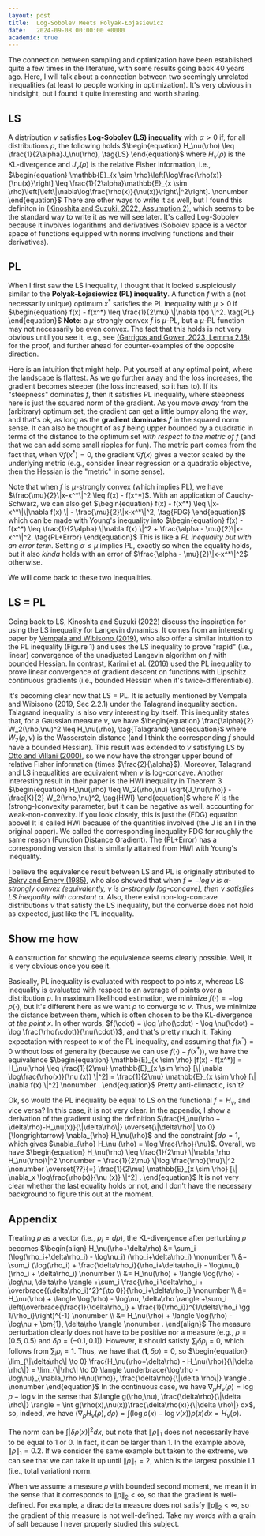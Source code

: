 ```yaml
---
layout: post
title:  Log-Sobolev Meets Polyak-Łojasiewicz
date:   2024-09-08 00:00:00 +0000
academic: true
---
```


The connection between sampling and optimization have been established quite a few times in the literature, with some results going back 40 years ago. Here, I will talk about a connection between two seemingly unrelated inequalities (at least to people working in optimization). It's very obvious in hindsight, but I found it quite interesting and worth sharing.

## LS
A distribution $\nu$ satisfies **Log-Sobolev (LS) inequality** with $\alpha > 0$ if, for all distributions $\rho$, the following holds
$\begin{equation}
    H_\nu(\rho) \leq \frac{1}{2\alpha}J_\nu(\rho),
    \tag{LS}
\end{equation}$
where $H_\nu(\rho)$ is the KL-divergence and $J_\nu(\rho)$ is the relative Fisher information, i.e.,
$\begin{equation}
    \mathbb{E}_{x \sim \rho}\left[\log\frac{\rho(x)}{\nu(x)}\right]
    \leq
    \frac{1}{2\alpha}\mathbb{E}_{x \sim \rho}\left[\left\|\nabla\log\frac{\rho(x)}{\nu(x)}\right\|^2\right].
    \nonumber
\end{equation}$
There are other ways to write it as well, but I found this definiton in
[(Kinoshita and Suzuki, 2022, Assumption 2)](https://proceedings.neurips.cc/paper_files/paper/2022/hash/78e839f96568985d18463044a064ea0f-Abstract-Conference.html), which seems to be the standard way to write it as we will see later.
It's called Log-Sobolev because it involves logarithms and derivatives (Sobolev space is a vector space of functions equipped with norms involving functions and their derivatives).

## PL
When I first saw the LS inequality, I thought that it looked suspiciously similar to the **Polyak-Łojasiewicz (PL) inequality**. A function $f$ with a (not necessarily unique) optimum $x^*$ satisfies the PL inequality with $\mu > 0$ if
$\begin{equation}
     f(x) - f(x^*) \leq \frac{1}{2\mu} \|\nabla f(x) \|^2.
     \tag{PL}
\end{equation}$
**Note**: a $\mu$-strongly convex $f$ is $\mu$-PL, but a $\mu$-PL function may not necessarily be even convex.
The fact that this holds is not very obvious until you see it, e.g., see [(Garrigos and Gower, 2023, Lemma 2.18)](https://gowerrobert.github.io/pdf/M2_statistique_optimisation/grad_conv.pdf) for the proof, and further ahead for counter-examples of the opposite direction.

Here is an intuition that might help.
Put yourself at any optimal point, where the landscape is flattest. As we go further away and the loss increases, the gradient becomes steeper (the loss increased, so it has to). If its "steepness" dominates $f$, then it satisfies PL inequality, where steepness here is just the squared norm of the gradient. As you move *away* from the (arbitrary) optimum set, the gradient can get a little bumpy along the way, and that's ok, as long as the **gradient dominates $f$** in the squared norm sense. It can also be thought of as $f$ being upper bounded by a quadratic in terms of the distance to the optimum set *with respect to the metric of $f$* (and that we can add some small ripples for fun). The metric part comes from the fact that, when $\nabla f (x^*) = 0$, the gradient $\nabla f(x)$ gives a vector scaled by the underlying metric (e.g., consider linear regression or a quadratic objective, then the Hessian is the "metric" in some sense).

Note that when $f$ is $\mu$-strongly convex (which implies PL), we have $\frac{\mu}{2}\|x-x^*\|^2 \leq f(x) - f(x^*)$.
With an application of Cauchy-Schwarz, we can also get
$\begin{equation}
    f(x) - f(x^*) \leq \|x-x^*\|\|\nabla f(x) \| - \frac{\mu}{2}\|x-x^*\|^2,
    \tag{FDG}
\end{equation}$
which can be made with Young's inequality into
$\begin{equation}
    f(x) - f(x^*) \leq \frac{1}{2\alpha} \|\nabla f(x) \|^2 + \frac{\alpha - \mu}{2}\|x-x^*\|^2.
    \tag{PL+Error}
\end{equation}$
This is like a *PL inequality but with an error term*. Setting $\alpha \leq \mu$ implies PL, exactly so when the equality holds, but it also *kinda* holds with an error of $\frac{\alpha - \mu}{2}\|x-x^*\|^2$ otherwise.

We will come back to these two inequalities.

## LS = PL
Going back to LS, Kinoshita and Suzuki (2022) discuss the inspiration for using the LS inequality for Langevin dynamics. It comes from an interesting paper by [Vempala and Wibisono (2019)](https://arxiv.org/abs/1903.08568), who also offer a similar intuition to the PL inequality (Figure 1) and uses the LS inequality to prove "rapid" (i.e., linear) convergence of the unadjusted Langevin algorithm on $f$ with bounded Hessian.
In contrast, [Karimi et al. (2016)](https://liberzon.csl.illinois.edu/teaching/Polyak-Lojasiewicz.pdf) used the PL inequality to prove linear convergence of gradient descent on functions with Lipschitz continuous gradients (i.e., bounded Hessian when it's twice-differentiable).

It's becoming clear now that LS = PL. It is actually mentioned by Vempala and Wibisono (2019, Sec 2.2.1) under the Talagrand inequality section. Talagrand inequality is also very interesting by itself. This inequality states that, for a Gaussian measure $\nu$, we have
$\begin{equation}
    \frac{\alpha}{2} W_2(\rho,\nu)^2 \leq H_\nu(\rho),
    \tag{Talagrand}
\end{equation}$
where $W_2(\rho,\nu)$ is the Wasserstein distance (and I think the corresponding $f$ should have a bounded Hessian). This result was extended to $\nu$ satisfying LS by [Otto and Villani (2000)](https://cedricvillani.org/sites/dev/files/old_images//2012/08/014.OV-Talagrand.pdf),
so we now have the stronger upper bound of relative Fisher information (times $\frac{2}{\alpha}$). Moreover, Talagrand and LS inequalities are equivalent when $\nu$ is log-concave.
Another interesting result in their paper is the HWI inequality in Theorem 3
$\begin{equation}
    H_\nu(\rho) \leq W_2(\rho,\nu) \sqrt{J_\nu(\rho)} - \frac{K}{2} W_2(\rho,\nu)^2,
    \tag{HWI}
\end{equation}$
where $K$ is the (strong-)convexity parameter, but it can be negative as well, accounting for weak-non-convexity. If you look closely, this is just the $\text{(FDG)}$ equation above! It is called HWI because of the quantities involved (the J is an I in the original paper). We called the corresponding inequality FDG for roughly the same reason (Function Distance Gradient). The $\text{(PL+Error)}$ has a corresponding version that is similarly attained from HWI with Young's inequality.

I believe the equivalence result between LS and PL is originally attributed to [Bakry and Èmery (1985)](https://eudml.org/doc/113511), who also showed that when *$f = -\log \nu$ is $\alpha$-strongly convex (equivalently, $\nu$ is $\alpha$-strongly log-concave), then $\nu$ satisfies LS inequality with constant $\alpha$*. Also, there exist non-log-concave distributions $\nu$ that satisfy the LS inequality, but the converse does not hold as expected, just like the PL inequality.

## Show me how
A construction for showing the equivalence seems clearly possible. Well, it is very obvious once you see it.

Basically, PL inequality is evaluated with respect to points $x$, whereas LS inequality is evaluated with respect to an average of points over a distribution $\rho$.
In maximum likelihood estimation, we minimize $f(\cdot) =-\log \rho(\cdot)$, but it's different here as we want $\rho$ to converge to $\nu$. Thus, we minimize the distance between them, which is often chosen to be the KL-divergence *at the point $x$*.
In other words, $f(\cdot) = \log \rho(\cdot) - \log \nu(\cdot) = \log \frac{\rho(\cdot)}{\nu(\cdot)}$, and that's pretty much it. Taking expectation with respect to $x$ of the PL inequality, and assuming that $f(x^*)=0$ without loss of generality (because we can use $f(\cdot) - f(x^*)$), we have the equivalence
$\begin{equation}
    \mathbb{E}_{x \sim \rho} [f(x) - f(x^*)]
    = H_\nu(\rho)
    \leq \frac{1}{2\mu} \mathbb{E}_{x \sim \rho} [\| \nabla \log\frac{\rho(x)}{\nu (x)} \|^2]
    = \frac{1}{2\mu} \mathbb{E}_{x \sim \rho} [\| \nabla f(x) \|^2]
    \nonumber
    .
\end{equation}$
Pretty anti-climactic, isn't?

Ok, so would the PL inequality be equal to LS on the functional $f = H_\nu$, and vice versa? In this case, it is not very clear.
In the appendix, I show a derivation of the gradient using the definition $\frac{H_\nu(\rho + \delta\rho)-H_\nu(x)}{\|\delta\rho\|} \overset{\|\delta\rho\| \to 0}{\longrightarrow} \nabla_{\rho} H_\nu(\rho)$ and the constraint $\int d\rho = 1$, which gives $\nabla_{\rho} H_\nu (\rho) = \log \frac{\rho}{\nu}$. Overall, we have
$\begin{equation}
    H_\nu(\rho)
    \leq
    \frac{1}{2\mu} \|\nabla_\rho H_\nu(\rho)\|^2
    \nonumber
    = \frac{1}{2\mu} \|\log \frac{\rho}{\nu}\|^2
    \nonumber
    \overset{??}{=}
    \frac{1}{2\mu} \mathbb{E}_{x \sim \rho} [\| \nabla_x \log\frac{\rho(x)}{\nu (x)} \|^2]
    .
\end{equation}$
It is not very clear whether the last equality holds or not, and I don't have the necessary background to figure this out at the moment.


<!-- $\begin{align}
    \frac{1}{2\mu} \|\log \rho - \log \nu\|^2
    &= \frac{1}{2\mu} \int |\log \rho(x) - \log \nu(x)|^2 dx
    \nonumber
    \\
    &= \frac{1}{2\mu} \text{Tr}(\int - 2\nabla\log\rho(x)\nabla\log\nu(x)^T + \nabla\log\nu(x)\nabla\log\nu(x)^T) \rho(x)dx
    \nonumber
    \\
    &= \frac{1}{2\mu} \int \text{Tr}(\nabla\log\rho(x)\nabla\log\rho(x)^T - 2\nabla\log\rho(x)\nabla\log\nu(x)^T + \nabla\log\nu(x)\nabla\log\nu(x)^T) \rho(x)dx
    \nonumber
    \\
    &= \frac{1}{2\mu} \int [\|\nabla\log\rho(x) - \nabla\log\nu(x) \|^2] \rho(x) dx
    \nonumber
    \\
    &= \frac{1}{2\mu} \int [\|\frac{\nabla\rho(x)}{\rho(x)} - \frac{\nabla \nu(x)}{\nu(x)} \|^2] \rho(x) dx
    \nonumber
    \\
    &= \frac{1}{2\mu} \mathbb{E}_{x \sim \rho} [\|\nabla_x \left(\frac{\rho(x)}{\nu(x)}\right) \frac{\nu(x)}{\rho(x)}\|^2]
    \nonumber
    \\
    &= \frac{1}{2\mu} \mathbb{E}_{x \sim \rho} [\|\nabla_x \log \frac{\rho(x)}{\nu(x)}\|^2]
    \nonumber
    .
\end{align}$ -->

## Appendix
Treating $\rho$ as a vector (i.e., $\rho_i = d\rho$), the KL-divergence after perturbing $\rho$ becomes
$\begin{align}
    H_\nu(\rho+\delta\rho) &= \sum_i (\log(\rho_i+\delta\rho_i) - \log\nu_i) (\rho_i+\delta\rho_i)
    \nonumber
    \\
    &= \sum_i (\log(\rho_i) + \frac{\delta\rho_i}{\rho_i+\delta\rho_i} - \log\nu_i) (\rho_i + \delta\rho_i)
    \nonumber
    \\
    &= H_\nu(\rho)
        + \langle \log(\rho) - \log\nu,  \delta\rho \rangle
        +\sum_i \frac{\rho_i \delta\rho_i + \overbrace{(\delta\rho_i)^2}^{\to 0}}{\rho_i+\delta\rho_i}
    \nonumber
    \\
    &= H_\nu(\rho)
        + \langle \log(\rho) - \log\nu,  \delta\rho \rangle
        +\sum_i \left(\overbrace{\frac{1}{\delta\rho_i} + \frac{1}{\rho_i}}^{1/\delta\rho_i \gg 1/\rho_i}\right)^{-1}
    \nonumber
    \\
    &= H_\nu(\rho)
        + \langle \log(\rho) - \log\nu + \bm{1},  \delta\rho \rangle
    \nonumber
    .
\end{align}$
The measure perturbation clearly does not have to be positive nor a measure (e.g.,  $\rho = (0.5, 0.5)$ and $\delta\rho=(-0.1, 0.1)$). However, it should satisfy $\sum_i \delta \rho_i = 0$, which follows from $\sum_i \rho_i=1$.
Thus, we have that $\langle \bm{1},  \delta\rho \rangle = 0$, so
$\begin{equation}
    \lim_{\|\delta\rho\| \to 0} \frac{H_\nu(\rho+\delta\rho) - H_\nu(\rho)}{\|\delta \rho\|}
     = \lim_{\|\rho\| \to 0} \langle \underbrace{\log\rho - \log\nu}_{\nabla_\rho H\nu(\rho)},  \frac{\delta\rho}{\|\delta \rho\|} \rangle
     .
     \nonumber
\end{equation}$
In the continuous case, we have $\nabla_\rho H_\nu(\rho) = \log \rho - \log \nu$ in the sense that $\langle g(\rho,\nu),  \frac{\delta\rho}{\|\delta \rho\|} \rangle = \int g(\rho(x),\nu(x))\frac{\delta\rho(x)}{\|\delta \rho\|} dx$, so, indeed, we have $\langle \nabla_\rho H_\nu(\rho),d\rho \rangle = \int (\log\rho(x) - \log\nu(x)) \rho(x) dx = H_\nu(\rho)$.

The norm can be $\int |\delta\rho(x)|^2dx$, but note that $\|\rho\|_1$ does not necessarily have to be equal to 1 or 0. In fact, it can be larger than 1. In the example above, $\|\rho\|_1 = 0.2$. If we consider the same example but taken to the extreme, we can see that we can take it up until $\|\rho\|_1 = 2$, which is the largest possible L1 (i.e., total variation) norm.

When we assume a measure $\rho$ with bounded second moment, we mean it in the sense that it corresponds to $\|\rho\|_2 < \infty$, so that the gradient is well-defined. For example, a dirac delta measure does not satisfy $\|\rho\|_2 < \infty$, so the gradient of this measure is not well-defined. Take my words with a grain of salt because I never properly studied this subject.

